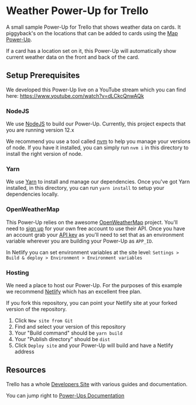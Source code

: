 # Weather Power-Up for Trello

A small sample Power-Up for Trello that shows weather data on cards. It
piggyback's on the locations that can be added to cards using the
[Map Power-Up](https://trello.com/power-ups/5ad892c30b141641d32919bf/map).

If a card has a location set on it, this Power-Up will automatically show
current weather data on the front and back of the card.

## Setup Prerequisites

We developed this Power-Up live on a YouTube stream which you can find here:
https://www.youtube.com/watch?v=dLCkcQnwAQk

### NodeJS

We use [NodeJS](https://nodejs.org) to build our Power-Up. Currently, this
project expects that you are running version 12.x

We recommend you use a tool called [nvm](https://github.com/nvm-sh/nvm) to help
you manage your versions of node. If you have it installed, you can simply run
`nvm i` in this directory to install the right version of node.

### Yarn

We use [Yarn](https://yarnpkg.com) to install and manage our dependencies. Once
you've got Yarn installed, in this directory, you can run `yarn install` to
setup your dependencies locally.

### OpenWeatherMap

This Power-Up relies on the awesome [OpenWeatherMap](https://openweathermap.org/)
project. You'll need to [sign up](https://home.openweathermap.org/users/sign_up)
for your own free account to use their API. Once you have an account grab your
[API key](https://home.openweathermap.org/api_keys) as you'll need to set that
as an environment variable wherever you are building your Power-Up as `APP_ID`.

In Netlify you can set environment variables at the site level:
`Settings > Build & deploy > Environment > Environment variables`

### Hosting

We need a place to host our Power-Up. For the purposes of this example we
recommend [Netlify](https://www.netlify.com/) which has an excellent free plan.

If you fork this repository, you can point your Netlify site at your forked
version of the repository.

1. Click `New site from Git`
2. Find and select your version of this repository
3. Your "Build command" should be `yarn build`
4. Your "Publish directory" should be `dist`
5. Click `Deploy site` and your Power-Up will build and have a Netlify address

## Resources

Trello has a whole [Developers Site](https://developers.trello.com/) with
various guides and documentation.

You can jump right to
[Power-Ups Documentation](https://developers.trello.com/reference#power-ups-intro)